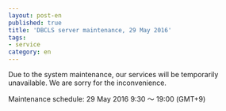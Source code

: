 ```yaml
---
layout: post-en
published: true
title: 'DBCLS server maintenance, 29 May 2016'
tags:
- service
category: en
---
```

Due to the system maintenance, our services will be temporarily unavailable. We are sorry for the inconvenience.
 
Maintenance schedule: 29 May 2016 9:30 〜 19:00 (GMT+9)